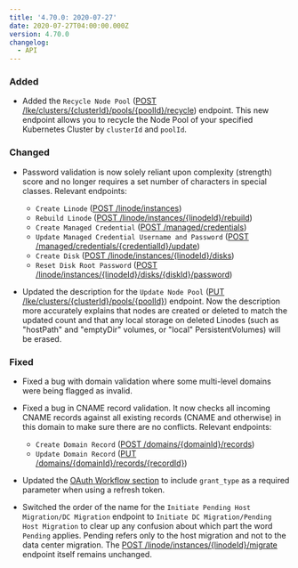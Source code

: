 ```yaml
---
title: '4.70.0: 2020-07-27'
date: 2020-07-27T04:00:00.000Z
version: 4.70.0
changelog:
  - API
---
```


### Added

- Added the `Recycle Node Pool` ([POST /lke/clusters/{clusterId}/pools/{poolId}/recycle](/api/v4/lke-clusters-cluster-id-pools-pool-id-recycle/#post)) endpoint. This new endpoint allows you to recycle the Node Pool of your specified Kubernetes Cluster by `clusterId` and `poolId`.

### Changed

- Password validation is now solely reliant upon complexity (strength) score and no longer requires a set number of characters in special classes. Relevant endpoints:

    - `Create Linode` ([POST /linode/instances](/api/v4/linode-instances/#post))
    - `Rebuild Linode` ([POST /linode/instances/{linodeId}/rebuild](/api/v4/linode-instances-linode-id-rebuild/#post))
    - `Create Managed Credential` ([POST /managed/credentials](/api/v4/managed-credentials/#post))
    - `Update Managed Credential Username and Password` ([POST /managed/credentials/{credentialId}/update](/api/v4/managed-credentials-credential-id-update/#post))
    - `Create Disk` ([POST /linode/instances/{linodeId}/disks](/api/v4/linode-instances-linode-id-disks/#post))
    - `Reset Disk Root Password` ([POST /linode/instances/{linodeId}/disks/{diskId}/password](/api/v4/linode-instances-linode-id-disks-disk-id-password/#post))

- Updated the description for the `Update Node Pool` ([PUT /lke/clusters/{clusterId}/pools/{poolId}](/api/v4/lke-clusters-cluster-id-pools-pool-id/#put)) endpoint. Now the description more accurately explains that nodes are created or deleted to match the updated count and that any local storage on deleted Linodes (such as "hostPath" and "emptyDir" volumes, or "local" PersistentVolumes) will be erased.

### Fixed

- Fixed a bug with domain validation where some multi-level domains were being flagged as invalid.

- Fixed a bug in CNAME record validation. It now checks all incoming CNAME records against all existing records (CNAME and otherwise) in this domain to make sure there are no conflicts. Relevant endpoints:

    - `Create Domain Record` ([POST /domains/{domainId}/records](https://www.linode.com/docs/api/domains/))
    - `Update Domain Record` ([PUT /domains/{domainId}/records/{recordId}](https://www.linode.com/docs/api/domains/))

- Updated the [OAuth Workflow section](/api/v4/#o-auth) to include `grant_type` as a required parameter when using a refresh token.

- Switched the order of the name for the `Initiate Pending Host Migration/DC Migration` endpoint to `Initiate DC Migration/Pending Host Migration` to clear up any confusion about which part the word `Pending` applies. Pending refers only to the host migration and not to the data center migration. The [POST /linode/instances/{linodeId}/migrate](/api/v4/linode-instances-linode-id-migrate/#post) endpoint itself remains unchanged.
